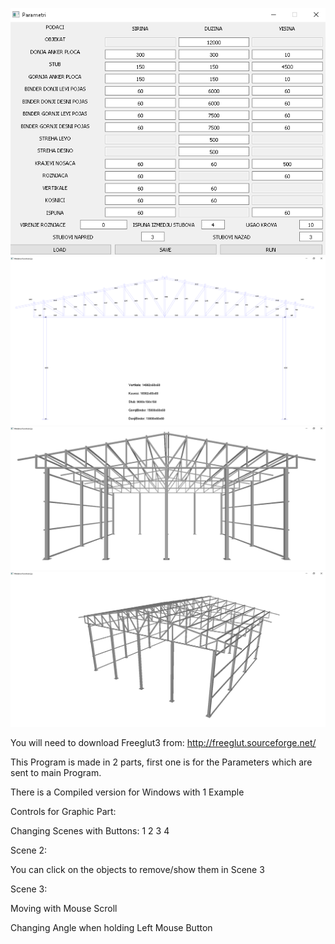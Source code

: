 ![Image 1](https://github.com/MladenMarkovic90/Hall-Configurator/blob/master/Screenshot/SS1.png)
![Image 2](https://github.com/MladenMarkovic90/Hall-Configurator/blob/master/Screenshot/SS2.png)
![Image 3](https://github.com/MladenMarkovic90/Hall-Configurator/blob/master/Screenshot/SS3.png)
![Image 4](https://github.com/MladenMarkovic90/Hall-Configurator/blob/master/Screenshot/SS4.png)

You will need to download Freeglut3 from: http://freeglut.sourceforge.net/

This Program is made in 2 parts, first one is for the Parameters which are sent to main Program.

There is a Compiled version for Windows with 1 Example

Controls for Graphic Part:

Changing Scenes with Buttons: 1 2 3 4

Scene 2:

You can click on the objects to remove/show them in Scene 3

Scene 3:

Moving with Mouse Scroll

Changing Angle when holding Left Mouse Button
